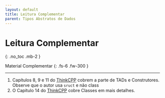 ```yaml
---
layout: default
title: Leitura Complementar
parent: Tipos Abstratos de Dados
---
```


# Leitura Complementar
{: .no_toc .mb-2 }

Material Complementar
{: .fs-6 .fw-300 }

---

1. Capítulos 8, 9 e 11 do [ThinkCPP](https://greenteapress.com/wp/think-c/)
   cobrem a parte de TADs e Construtores. Observe que o autor usa `sruct` e
   não class
1. O Capítulo 14 do [ThinkCPP](https://greenteapress.com/wp/think-c/)
   cobre Classes em mais detalhes.

